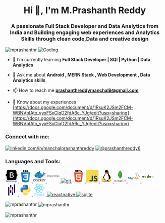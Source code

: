 <h1 align="center">Hi 👋, I'm M.Prashanth Reddy</h1>
<h3 align="center">A passionate Full Stack Developer and Data Analytics from India and Building engaging web experiences and Analytics Skills through clean code,Data and creative design</h3>
<img align="right" alt="Coding" width="400" src="https://res.cloudinary.com/practicaldev/image/fetch/s--LwphdzNa--/c_limit%2Cf_auto%2Cfl_progressive%2Cq_66%2Cw_880/https://miro.medium.com/max/1468/1%2A-HtkHUxjLiK0tj6qOzdOrw.gif" >

<p align="left"> <img src="https://komarev.com/ghpvc/?username=mprashanthr&label=Profile%20views&color=0e75b6&style=flat" alt="mprashanthr" /> </p>

- 🌱 I’m currently learning **Full Stack Developer | SQl | Python | Data Analytics**

- 💬 Ask me about **Android , MERN Stack , Web Development , Data Analytics skills**

- 📫 How to reach me **prashanthreddymanchal9@gmail.com**

- 📄 Know about my experiences [https://docs.google.com/document/d/1RsuK2JSm2FCM-WBNVbIAto_vyxFSxClqD2fdA6c_YJg/edit?usp=sharing](https://docs.google.com/document/d/1RsuK2JSm2FCM-WBNVbIAto_vyxFSxClqD2fdA6c_YJg/edit?usp=sharing)

<h3 align="left">Connect with me:</h3>
<p align="left">
<a href="https://linkedin.com/in/linkedin.com/in/manchalprashanthreddy" target="blank"><img align="center" src="https://raw.githubusercontent.com/rahuldkjain/github-profile-readme-generator/master/src/images/icons/Social/linked-in-alt.svg" alt="linkedin.com/in/manchalprashanthreddy" height="30" width="40" /></a>
<a href="https://www.hackerrank.com/@prashanthreddy6" target="blank"><img align="center" src="https://raw.githubusercontent.com/rahuldkjain/github-profile-readme-generator/master/src/images/icons/Social/hackerrank.svg" alt="@prashanthreddy6" height="30" width="40" /></a>
</p>

<h3 align="left">Languages and Tools:</h3>
<a href="https://getbootstrap.com" target="_blank" rel="noreferrer"> <img src="https://raw.githubusercontent.com/devicons/devicon/master/icons/bootstrap/bootstrap-plain-wordmark.svg" alt="bootstrap" width="40" height="40"/> </a> <a href="https://www.w3schools.com/css/" target="_blank" rel="noreferrer"> <img src="https://raw.githubusercontent.com/devicons/devicon/master/icons/css3/css3-original-wordmark.svg" alt="css3" width="40" height="40"/> </a> <a href="https://www.docker.com/" target="_blank" rel="noreferrer"> <img src="https://raw.githubusercontent.com/devicons/devicon/master/icons/docker/docker-original-wordmark.svg" alt="docker" width="40" height="40"/> </a> <a href="https://expressjs.com" target="_blank" rel="noreferrer"> <img src="https://raw.githubusercontent.com/devicons/devicon/master/icons/express/express-original-wordmark.svg" alt="express" width="40" height="40"/> </a> <a href="https://git-scm.com/" target="_blank" rel="noreferrer"> <img src="https://www.vectorlogo.zone/logos/git-scm/git-scm-icon.svg" alt="git" width="40" height="40"/> </a> <a href="https://www.w3.org/html/" target="_blank" rel="noreferrer"> <img src="https://raw.githubusercontent.com/devicons/devicon/master/icons/html5/html5-original-wordmark.svg" alt="html5" width="40" height="40"/> </a> <a href="https://developer.mozilla.org/en-US/docs/Web/JavaScript" target="_blank" rel="noreferrer"> <img src="https://raw.githubusercontent.com/devicons/devicon/master/icons/javascript/javascript-original.svg" alt="javascript" width="40" height="40"/> </a> <a href="https://www.linux.org/" target="_blank" rel="noreferrer"> <img src="https://raw.githubusercontent.com/devicons/devicon/master/icons/linux/linux-original.svg" alt="linux" width="40" height="40"/> </a> <a href="https://www.mongodb.com/" target="_blank" rel="noreferrer"> <img src="https://raw.githubusercontent.com/devicons/devicon/master/icons/mongodb/mongodb-original-wordmark.svg" alt="mongodb" width="40" height="40"/> </a> <a href="https://www.mysql.com/" target="_blank" rel="noreferrer"> <img src="https://raw.githubusercontent.com/devicons/devicon/master/icons/mysql/mysql-original-wordmark.svg" alt="mysql" width="40" height="40"/> </a> <a href="https://nodejs.org" target="_blank" rel="noreferrer"> <img src="https://raw.githubusercontent.com/devicons/devicon/master/icons/nodejs/nodejs-original-wordmark.svg" alt="nodejs" width="40" height="40"/> </a> <a href="https://pandas.pydata.org/" target="_blank" rel="noreferrer"> <img src="https://raw.githubusercontent.com/devicons/devicon/2ae2a900d2f041da66e950e4d48052658d850630/icons/pandas/pandas-original.svg" alt="pandas" width="40" height="40"/> </a> <a href="https://www.python.org" target="_blank" rel="noreferrer"> <img src="https://raw.githubusercontent.com/devicons/devicon/master/icons/python/python-original.svg" alt="python" width="40" height="40"/> </a> <a href="https://reactjs.org/" target="_blank" rel="noreferrer"> <img src="https://raw.githubusercontent.com/devicons/devicon/master/icons/react/react-original-wordmark.svg" alt="react" width="40" height="40"/> </a> <a href="https://reactnative.dev/" target="_blank" rel="noreferrer"> <img src="https://reactnative.dev/img/header_logo.svg" alt="reactnative" width="40" height="40"/> </a> <a href="https://www.sqlite.org/" target="_blank" rel="noreferrer"> <img src="https://www.vectorlogo.zone/logos/sqlite/sqlite-icon.svg" alt="sqlite" width="40" height="40"/> </a> </p>

<p><img align="left" src="https://github-readme-stats.vercel.app/api/top-langs?username=mprashanthr&show_icons=true&locale=en&layout=compact" alt="mprashanthr" /></p>

<p>&nbsp;<img align="center" src="https://github-readme-stats.vercel.app/api?username=mprashanthr&show_icons=true&locale=en" alt="mprashanthr" /></p>

<p><img align="center" src="https://github-readme-streak-stats.herokuapp.com/?user=mprashanthr&" alt="mprashanthr" /></p>

